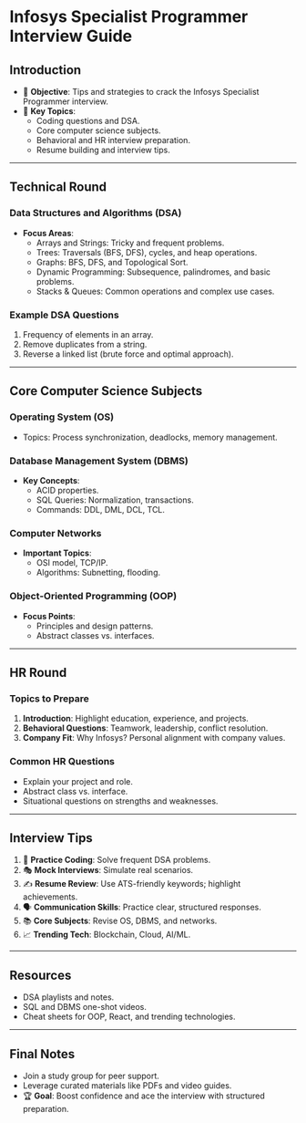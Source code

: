 # Infosys Specialist Programmer Interview Guide

## Introduction
- 🎯 **Objective**: Tips and strategies to crack the Infosys Specialist Programmer interview.
- 📌 **Key Topics**:
  - Coding questions and DSA.
  - Core computer science subjects.
  - Behavioral and HR interview preparation.
  - Resume building and interview tips.

---

## Technical Round

### Data Structures and Algorithms (DSA)
- **Focus Areas**:
  - Arrays and Strings: Tricky and frequent problems.
  - Trees: Traversals (BFS, DFS), cycles, and heap operations.
  - Graphs: BFS, DFS, and Topological Sort.
  - Dynamic Programming: Subsequence, palindromes, and basic problems.
  - Stacks & Queues: Common operations and complex use cases.

### Example DSA Questions
1. Frequency of elements in an array.
2. Remove duplicates from a string.
3. Reverse a linked list (brute force and optimal approach).

---

## Core Computer Science Subjects

### Operating System (OS)
- Topics: Process synchronization, deadlocks, memory management.

### Database Management System (DBMS)
- **Key Concepts**:
  - ACID properties.
  - SQL Queries: Normalization, transactions.
  - Commands: DDL, DML, DCL, TCL.

### Computer Networks
- **Important Topics**:
  - OSI model, TCP/IP.
  - Algorithms: Subnetting, flooding.
  
### Object-Oriented Programming (OOP)
- **Focus Points**:
  - Principles and design patterns.
  - Abstract classes vs. interfaces.

---

## HR Round

### Topics to Prepare
1. **Introduction**: Highlight education, experience, and projects.
2. **Behavioral Questions**: Teamwork, leadership, conflict resolution.
3. **Company Fit**: Why Infosys? Personal alignment with company values.

### Common HR Questions
- Explain your project and role.
- Abstract class vs. interface.
- Situational questions on strengths and weaknesses.

---

## Interview Tips
1. 🧠 **Practice Coding**: Solve frequent DSA problems.
2. 🎭 **Mock Interviews**: Simulate real scenarios.
3. ✍️ **Resume Review**: Use ATS-friendly keywords; highlight achievements.
4. 🗣️ **Communication Skills**: Practice clear, structured responses.
5. 📚 **Core Subjects**: Revise OS, DBMS, and networks.
6. 📈 **Trending Tech**: Blockchain, Cloud, AI/ML.

---

## Resources
- DSA playlists and notes.
- SQL and DBMS one-shot videos.
- Cheat sheets for OOP, React, and trending technologies.

---

## Final Notes
- Join a study group for peer support.
- Leverage curated materials like PDFs and video guides.
- 🏆 **Goal**: Boost confidence and ace the interview with structured preparation.
